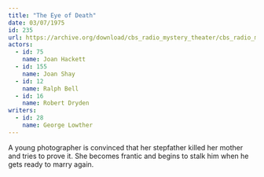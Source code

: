 ```yaml
---
title: "The Eye of Death"
date: 03/07/1975
id: 235
url: https://archive.org/download/cbs_radio_mystery_theater/cbs_radio_mystery_theater-0201-0250.zip/cbs_radio_mystery_theater-0201-0250%2Fcbsrmt_0235_the_eye_of_death.mp3
actors:  
  - id: 75
    name: Joan Hackett  
  - id: 155
    name: Joan Shay  
  - id: 12
    name: Ralph Bell  
  - id: 16
    name: Robert Dryden
writers:  
  - id: 28
    name: George Lowther
---
```

A young photographer is convinced that her stepfather killed her mother and tries to prove it. She becomes frantic and begins to stalk him when he gets ready to marry again.